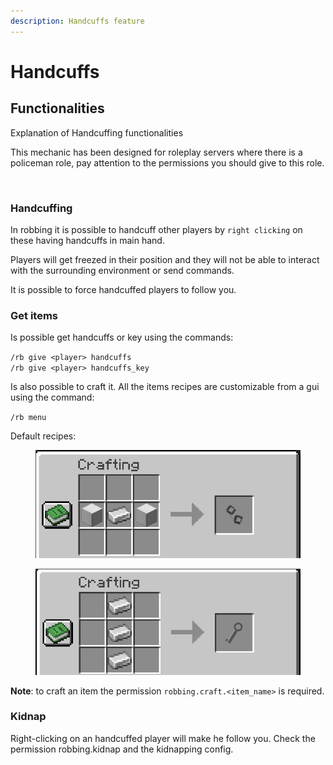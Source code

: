 ```yaml
---
description: Handcuffs feature
---
```


# Handcuffs

## Functionalities

Explanation of Handcuffing functionalities

This mechanic has been designed for roleplay servers where there is a policeman role, pay attention to the permissions you should give to this role.

<figure><img src="../.gitbook/assets/handcuffs.gif" alt=""><figcaption></figcaption></figure>

### Handcuffing

In robbing it is possible to handcuff other players by `right clicking` on these having handcuffs in main hand.

Players will get freezed in their position and they will not be able to interact with the surrounding environment or send commands.

It is possible to force handcuffed players to follow you.

### Get items

Is possible get handcuffs or key using the commands:

`/rb give <player> handcuffs`\
`/rb give <player> handcuffs_key`

Is also possible to craft it. All the items recipes are customizable from a gui using the command:

`/rb menu`

Default recipes:

<figure><img src="../.gitbook/assets/Handcuffs recipe.png" alt=""><figcaption></figcaption></figure>

<figure><img src="../.gitbook/assets/Hancuffs key recipe.png" alt=""><figcaption></figcaption></figure>

**Note**: to craft an item the permission `robbing.craft.<item_name>` is required.

### Kidnap

Right-clicking on an handcuffed player will make he follow you. Check the permission robbing.kidnap and the kidnapping config.
